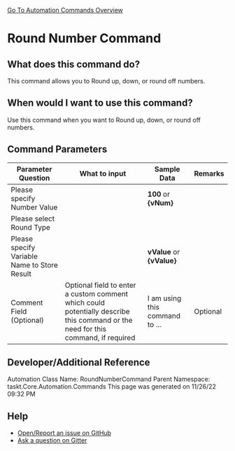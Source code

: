 <!--TITLE: Round Number Command -->
<!-- SUBTITLE: a command in the Numerical Commands group. -->
[Go To Automation Commands Overview](/automation-commands.md)


# Round Number Command


## What does this command do?
This command allows you to Round up, down, or round off numbers.


## When would I want to use this command?
Use this command when you want to Round up, down, or round off numbers.


## Command Parameters
| Parameter Question   	| What to input  	|  Sample Data 	| Remarks  	|
| ---                    | ---               | ---           | ---       |
|Please specify Number Value||**100** or **{vNum}**||
|Please select Round Type||||
|Please specify Variable Name to Store Result||**vValue** or **{vValue}**||
|Comment Field (Optional)|Optional field to enter a custom comment which could potentially describe this command or the need for this command, if required|I am using this command to ...|Optional|










## Developer/Additional Reference
Automation Class Name: RoundNumberCommand
Parent Namespace: taskt.Core.Automation.Commands
This page was generated on 11/26/22 09:32 PM


## Help
- [Open/Report an issue on GitHub](https://github.com/rcktrncn/taskt/issues/new)
- [Ask a question on Gitter](https://gitter.im/taskt-rpa/Lobby)
